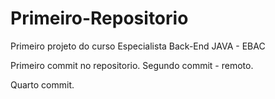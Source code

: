 # Primeiro-Repositorio
Primeiro projeto do curso Especialista Back-End JAVA - EBAC

Primeiro commit no repositorio.
Segundo commit - remoto.

Quarto commit.
